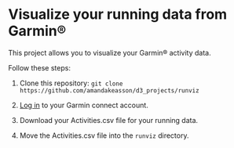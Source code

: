 # <b> Visualize your running data from Garmin&reg;</b>

This project allows you to visualize your Garmin&reg; activity data.

Follow these steps:

1) Clone this repository: `git clone https://github.com/amandakeasson/d3_projects/runviz`

2) <a href="https://connect.garmin.com/en-US/signin">Log in</a> to your Garmin connect account.  

3) Download your Activities.csv file for your running data.

4) Move the Activities.csv file into the `runviz` directory.


